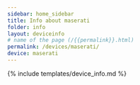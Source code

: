```yaml
---
sidebar: home_sidebar
title: Info about maserati
folder: info
layout: deviceinfo
# name of the page (/{{permalink}}.html)
permalink: /devices/maserati/
device: maserati
---
```

{% include templates/device_info.md %}
